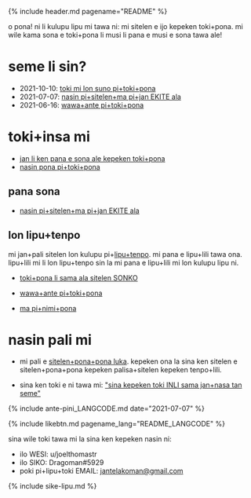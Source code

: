 {% include header.md pagename="README" %}

<span class="lp">

o pona! ni li kulupu lipu mi tawa ni: mi sitelen e ijo kepeken toki+pona. mi wile kama sona e toki+pona li musi li pana e musi e sona tawa ale!

# seme li sin?

- <span class="lpdef">2021-10-10: [toki mi lon suno pi+toki+pona](https://joelthomastr.github.io/tokipona/suno-pi-toki-pona_LANGCODE)</span>
- <span class="lpdef">2021-07-07</span>: [nasin pi+sitelen+ma pi+jan EKITE ala](https://joelthomastr.github.io/tokipona/jan-ekite-ala_LANGCODE)
- <span class="lpdef">2021-06-16</span>: [wawa+ante pi+toki+pona](https://joelthomastr.github.io/tokipona/wawa-pi-toki-pona_LANGCODE)

# toki+insa mi

- [jan li ken pana e sona ale kepeken toki+pona](https://joelthomastr.github.io/tokipona/pana-sona-ale_LANGCODE)
- [nasin pona pi+toki+pona](https://joelthomastr.github.io/tokipona/nasin-pona-pi-toki-pona_LANGCODE)

## pana sona

- [nasin pi+sitelen+ma pi+jan EKITE ala](https://joelthomastr.github.io/tokipona/jan-ekite-ala_LANGCODE)

## lon lipu+tenpo

mi jan+pali sitelen lon kulupu pi+[lipu+tenpo](https://liputenpo.org/). mi pana e lipu+lili tawa ona. lipu+lili mi li lon lipu+tenpo sin la mi pana e lipu+lili mi lon kulupu lipu ni.

- [toki+pona li sama ala sitelen SONKO](https://joelthomastr.github.io/tokipona/sitelen-sonko_LANGCODE)
- [wawa+ante pi+toki+pona](https://joelthomastr.github.io/tokipona/wawa-pi-toki-pona_LANGCODE)


- [ma pi+nimi+pona](https://joelthomastr.github.io/tokipona/ma-pi-nimi-pona-1_LANGCODE)

# nasin pali mi

- mi pali e [sitelen+pona+pona luka](https://joelthomastr.github.io/tokipona/sitelen-pona-pona-luka_LANGCODE). kepeken ona la sina ken sitelen e sitelen+pona+pona kepeken palisa+sitelen kepeken tenpo+lili.

- sina ken toki e ni tawa mi:  ["sina kepeken toki INLI sama jan+nasa tan seme"](https://joelthomastr.github.io/tokipona/kepeken-pi-toki-inli_LANGCODE)

{% include ante-pini_LANGCODE.md date="2021-07-07" %}

{% include likebtn.md pagename_lang="README_LANGCODE" %}

sina wile toki tawa mi la sina ken kepeken nasin ni:
- ilo WESI: <span class="lpdef">u/joelthomastr</span>
- ilo SIKO: <span class="lpdef">Dragoman#5929</span>
- poki pi+lipu+toki EMAIL: <span class="lpdef">jantelakoman@gmail.com</span>

{% include sike-lipu.md %}
